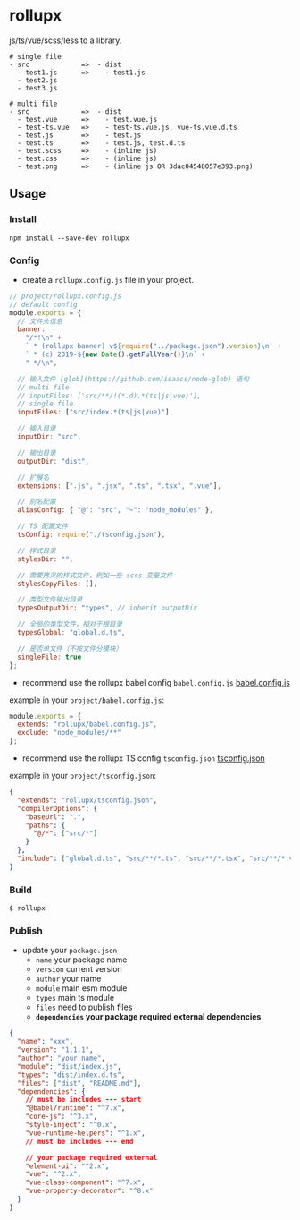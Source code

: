 # rollupx

js/ts/vue/scss/less to a library.

```
# single file
- src             =>  - dist
  - test1.js      =>    - test1.js
  - test2.js
  - test3.js

# multi file
- src             =>  - dist
  - test.vue      =>    - test.vue.js
  - test-ts.vue   =>    - test-ts.vue.js, vue-ts.vue.d.ts
  - test.js       =>    - test.js
  - test.ts       =>    - test.js, test.d.ts
  - test.scss     =>    - (inline js)
  - test.css      =>    - (inline js)
  - test.png      =>    - (inline js OR 3dac04548057e393.png)
```

## Usage

### Install

```
npm install --save-dev rollupx
```

### Config

- create a `rollupx.config.js` file in your project.

```js
// project/rollupx.config.js
// default config
module.exports = {
  // 文件头信息
  banner:
    "/*!\n" +
    ` * (rollupx banner) v${require("../package.json").version}\n` +
    ` * (c) 2019-${new Date().getFullYear()}\n` +
    " */\n",

  // 输入文件 [glob](https://github.com/isaacs/node-glob) 语句
  // multi file
  // inputFiles: ['src/**/!(*.d).*(ts|js|vue)'],
  // single file
  inputFiles: ["src/index.*(ts|js|vue)"],

  // 输入目录
  inputDir: "src",

  // 输出目录
  outputDir: "dist",

  // 扩展名
  extensions: [".js", ".jsx", ".ts", ".tsx", ".vue"],

  // 别名配置
  aliasConfig: { "@": "src", "~": "node_modules" },

  // TS 配置文件
  tsConfig: require("./tsconfig.json"),

  // 样式目录
  stylesDir: "",

  // 需要拷贝的样式文件，例如一些 scss 变量文件
  stylesCopyFiles: [],

  // 类型文件输出目录
  typesOutputDir: "types", // inherit outputDir

  // 全局的类型文件，相对于根目录
  typesGlobal: "global.d.ts",

  // 是否单文件（不按文件分模块）
  singleFile: true
};
```

- recommend use the rollupx babel config `babel.config.js` [babel.config.js](./babel.config.js)

example in your `project/babel.config.js`:

```js
module.exports = {
  extends: "rollupx/babel.config.js",
  exclude: "node_modules/**"
};
```

- recommend use the rollupx TS config `tsconfig.json` [tsconfig.json](./tsconfig.json)

example in your `project/tsconfig.json`:

```json
{
  "extends": "rollupx/tsconfig.json",
  "compilerOptions": {
    "baseUrl": ".",
    "paths": {
      "@/*": ["src/*"]
    }
  },
  "include": ["global.d.ts", "src/**/*.ts", "src/**/*.tsx", "src/**/*.vue"]
}
```

### Build

```shell
$ rollupx
```

### Publish

- update your `package.json`
  - `name` your package name
  - `version` current version
  - `author` your name
  - `module` main esm module
  - `types` main ts module
  - `files` need to publish files
  - **`dependencies` your package required external dependencies**

```json
{
  "name": "xxx",
  "version": "1.1.1",
  "author": "your name",
  "module": "dist/index.js",
  "types": "dist/index.d.ts",
  "files": ["dist", "README.md"],
  "dependencies": {
    // must be includes --- start
    "@babel/runtime": "^7.x",
    "core-js": "^3.x",
    "style-inject": "^0.x",
    "vue-runtime-helpers": "^1.x",
    // must be includes --- end

    // your package required external
    "element-ui": "^2.x",
    "vue": "^2.x",
    "vue-class-component": "^7.x",
    "vue-property-decorator": "^8.x"
  }
}
```
